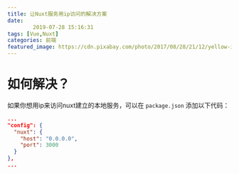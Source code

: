```yaml
---
title: 让Nuxt服务用ip访问的解决方案
date: 
        2019-07-28 15:16:31
tags: [Vue,Nuxt]
categories: 前端
featured_image: https://cdn.pixabay.com/photo/2017/08/28/21/12/yellow-ipe-2691268_960_720.jpg
---
```

# 如何解决？

如果你想用ip来访问nuxt建立的本地服务，可以在 `package.json` 添加以下代码：

```json
...
"config": {
  "nuxt": {
    "host": "0.0.0.0",
    "port": 3000
  }
},
...
```
